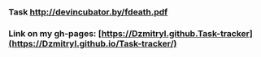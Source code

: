 ### Task http://devincubator.by/fdeath.pdf

### Link on my gh-pages: [https://DzmitryI.github.Task-tracker](https://DzmitryI.github.io/Task-tracker/)
